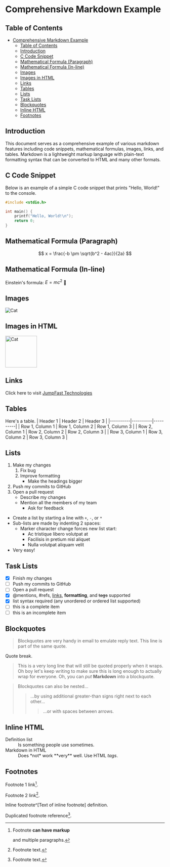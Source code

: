 # Comprehensive Markdown Example

## Table of Contents
- [Comprehensive Markdown Example](#comprehensive-markdown-example)
  - [Table of Contents](#table-of-contents)
  - [Introduction](#introduction)
  - [C Code Snippet](#c-code-snippet)
  - [Mathematical Formula (Paragraph)](#mathematical-formula-paragraph)
  - [Mathematical Formula (In-line)](#mathematical-formula-in-line)
  - [Images](#images)
  - [Images in HTML](#images-in-html)
  - [Links](#links)
  - [Tables](#tables)
  - [Lists](#lists)
  - [Task Lists](#task-lists)
  - [Blockquotes](#blockquotes)
  - [Inline HTML](#inline-html)
  - [Footnotes](#footnotes)

## Introduction

This document serves as a comprehensive example of various markdown features including code snippets, mathematical formulas, images, links, and tables. Markdown is a lightweight markup language with plain-text formatting syntax that can be converted to HTML and many other formats.

## C Code Snippet

Below is an example of a simple C code snippet that prints "Hello, World!" to the console.

```c
#include <stdio.h>

int main() {
    printf("Hello, World!\n");
    return 0;
}
```

## Mathematical Formula (Paragraph)

$$
x = \frac{-b \pm \sqrt{b^2 - 4ac}}{2a}
$$

## Mathematical Formula (In-line)
Einstein's formula: $E=mc^2$ 🎉

## Images

![Cat](https://thumbs.dreamstime.com/b/random-cat-love-cats-pet-catsslave-110819582.jpg "Meow")

## Images in HTML
<img src="https://thumbs.dreamstime.com/b/random-cat-love-cats-pet-catsslave-110819582.jpg" alt="Cat" width="100" height="100">

## Links

Click here to visit [JumpFast Technologies](https://www.jumpfast.tech "JumpFast")

## Tables
Here's a table.
| Header 1 | Header 2 | Header 3 |
|----------|----------|----------|
| Row 1, Column 1 | Row 1, Column 2 | Row 1, Column 3 |
| Row 2, Column 1 | Row 2, Column 2 | Row 2, Column 3 |
| Row 3, Column 1 | Row 3, Column 2 | Row 3, Column 3 |

## Lists

1. Make my changes
    1. Fix bug
    2. Improve formatting
        - Make the headings bigger
2. Push my commits to GitHub
3. Open a pull request
    + Describe my changes
    + Mention all the members of my team
        * Ask for feedback

+ Create a list by starting a line with `+`, `-`, or `*`
+ Sub-lists are made by indenting 2 spaces:
  - Marker character change forces new list start:
    * Ac tristique libero volutpat at
    * Facilisis in pretium nisl aliquet
    * Nulla volutpat aliquam velit
+ Very easy!

## Task Lists

- [x] Finish my changes
- [ ] Push my commits to GitHub
- [ ] Open a pull request
- [x] @mentions, #refs, [links](), **formatting**, and <del>tags</del> supported
- [x] list syntax required (any unordered or ordered list supported)
- [ ] this is a complete item
- [ ] this is an incomplete item

## Blockquotes

> Blockquotes are very handy in email to emulate reply text.
> This line is part of the same quote.

Quote break.

> This is a very long line that will still be quoted properly when it wraps. Oh boy let's keep writing to make sure this is long enough to actually wrap for everyone. Oh, you can *put* **Markdown** into a blockquote.

> Blockquotes can also be nested...
>> ...by using additional greater-than signs right next to each other...
> > > ...or with spaces between arrows.

## Inline HTML

<dl>
  <dt>Definition list</dt>
  <dd>Is something people use sometimes.</dd>

  <dt>Markdown in HTML</dt>
  <dd>Does *not* work **very** well. Use HTML <em>tags</em>.</dd>
</dl>

## Footnotes

Footnote 1 link[^first].

Footnote 2 link[^second].

Inline footnote^[Text of inline footnote] definition.

Duplicated footnote reference[^second].

[^first]: Footnote **can have markup**

    and multiple paragraphs.

[^second]: Footnote text.
